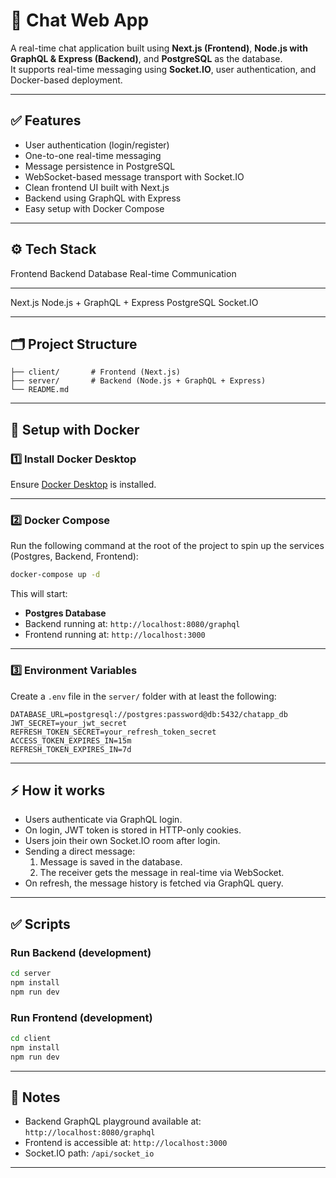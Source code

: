 # 🚀 Chat Web App

A real-time chat application built using **Next.js (Frontend)**,
**Node.js with GraphQL & Express (Backend)**, and **PostgreSQL** as the
database.\
It supports real-time messaging using **Socket.IO**, user
authentication, and Docker-based deployment.

------------------------------------------------------------------------

## ✅ Features

-   User authentication (login/register)
-   One-to-one real-time messaging
-   Message persistence in PostgreSQL
-   WebSocket-based message transport with Socket.IO
-   Clean frontend UI built with Next.js
-   Backend using GraphQL with Express
-   Easy setup with Docker Compose

------------------------------------------------------------------------

## ⚙️ Tech Stack

  Frontend   Backend                       Database     Real-time Communication
  ---------- ----------------------------- ------------ -------------------------
  Next.js    Node.js + GraphQL + Express   PostgreSQL   Socket.IO

------------------------------------------------------------------------

## 🗂 Project Structure

    ├── client/       # Frontend (Next.js)
    ├── server/       # Backend (Node.js + GraphQL + Express)
    └── README.md

------------------------------------------------------------------------

## 🐳 Setup with Docker

### 1️⃣ Install Docker Desktop

Ensure [Docker Desktop](https://www.docker.com/products/docker-desktop/)
is installed.

------------------------------------------------------------------------

### 2️⃣ Docker Compose

Run the following command at the root of the project to spin up the
services (Postgres, Backend, Frontend):

``` bash
docker-compose up -d
```

This will start:

-   **Postgres Database**
-   Backend running at: `http://localhost:8080/graphql`
-   Frontend running at: `http://localhost:3000`

------------------------------------------------------------------------

### 3️⃣ Environment Variables

Create a `.env` file in the `server/` folder with at least the
following:

``` env
DATABASE_URL=postgresql://postgres:password@db:5432/chatapp_db
JWT_SECRET=your_jwt_secret
REFRESH_TOKEN_SECRET=your_refresh_token_secret
ACCESS_TOKEN_EXPIRES_IN=15m
REFRESH_TOKEN_EXPIRES_IN=7d
```

------------------------------------------------------------------------

## ⚡ How it works

-   Users authenticate via GraphQL login.
-   On login, JWT token is stored in HTTP-only cookies.
-   Users join their own Socket.IO room after login.
-   Sending a direct message:
    1.  Message is saved in the database.
    2.  The receiver gets the message in real-time via WebSocket.
-   On refresh, the message history is fetched via GraphQL query.

------------------------------------------------------------------------

## ✅ Scripts

### Run Backend (development)

``` bash
cd server
npm install
npm run dev
```

### Run Frontend (development)

``` bash
cd client
npm install
npm run dev
```

------------------------------------------------------------------------

## 🔧 Notes

-   Backend GraphQL playground available at:
    `http://localhost:8080/graphql`
-   Frontend is accessible at: `http://localhost:3000`
-   Socket.IO path: `/api/socket_io`

------------------------------------------------------------------------
